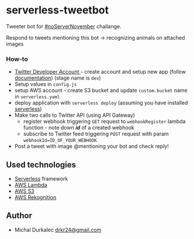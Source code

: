 # serverless-tweetbot

Tweeter bot for [#noServerNovember](https://serverless.com/blog/no-server-november-challenge/) challange.

Respond to tweets mentioning this bot -> recognizing animals on attached images

### How-to
+ [Twitter Developer Account ](https://developer.twitter.com) - create account and setup new app (follow [documentation](https://developer.twitter.com/en/docs/basics/apps)) (stage name is `dev`)
+ Setup values in `config.js`
+ setup AWS account - create S3 bucket and update `custom.bucket` name in `serverless.yaml`
+ deploy application with `serverless deploy` (assuming you have installed [serverless](https://serverless.com))
+ Make two calls to Twitter API (using API Gateway)
  * register webhook triggering `GET` request to `webhookRegister` lambda function - note down **_id_** of a created webhook 
  * subscribe to Twitter feed triggering `POST` request with param `webhookId=ID_OF_YOUR_WEBHOOK`
+ Post a tweet with image @mentioning your bot and check reply!

## Used technologies
* [Serverless](https://serverless.com) framework
* [AWS Lambda](https://aws.amazon.com/lambda/)
* [AWS S3](https://aws.amazon.com/s3/)
* [AWS Rekognition](https://aws.amazon.com/rekognition/)

## Author

* Michal Durkalec <drkr24@gmail.com>
